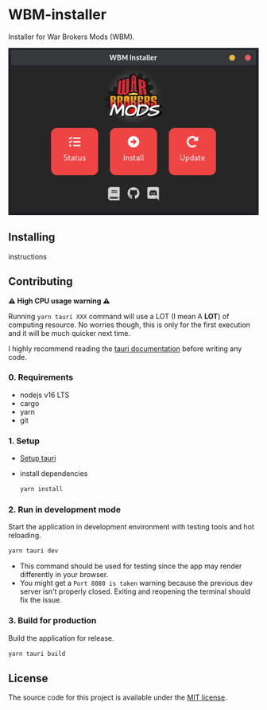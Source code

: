 # WBM-installer

Installer for War Brokers Mods (WBM).

<p align="center">
  <img alt="Installer image" src="./.repo/image.png" />
</p>

## Installing

instructions

## Contributing

**⚠️ High CPU usage warning ⚠️**

Running `yarn tauri XXX` command will use a LOT (I mean A **LOT**) of computing resource.
No worries though, this is only for the first execution and it will be much quicker next time.

I highly recommend reading the [tauri documentation](https://tauri.studio) before writing any code.

### 0. Requirements

- nodejs v16 LTS
- cargo
- yarn
- git

### 1. Setup

- [Setup tauri](https://tauri.studio/en/docs/getting-started/intro/#setting-up-your-environment)
- install dependencies

  ```bash
  yarn install
  ```

### 2. Run in development mode

Start the application in development environment with testing tools and hot reloading.

```bash
yarn tauri dev
```

- This command should be used for testing since the app may render differently in your browser.
- You might get a `Port 8080 is taken` warning because the previous dev server isn't properly closed.
  Exiting and reopening the terminal should fix the issue.

### 3. Build for production

Build the application for release.

```bash
yarn tauri build
```

## License

The source code for this project is available under the [MIT license](./LICENSE).
